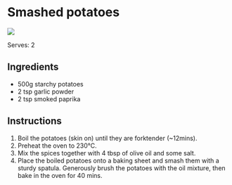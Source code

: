 # Smashed potatoes
![](https://i3.ytimg.com/vi/KaFdIY3106Q/hqdefault.jpg)

Serves: 2

## Ingredients
- 500g starchy potatoes
- 2 tsp garlic powder
- 2 tsp smoked paprika

## Instructions
1. Boil the potatoes (skin on) until they are forktender (~12mins).
2. Preheat the oven to 230°C. 
3. Mix the spices together with 4 tbsp of olive oil and some salt.
4. Place the boiled potatoes onto a baking sheet and smash them with a sturdy spatula.
   Generously brush the potatoes with the oil mixture, then bake in the oven for 40 mins.